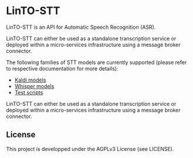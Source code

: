 # LinTO-STT

LinTO-STT is an API for Automatic Speech Recognition (ASR).

LinTO-STT can either be used as a standalone transcription service or deployed within a micro-services infrastructure using a message broker connector.

The following families of STT models are currently supported (please refer to respective documentation for more details):
* [Kaldi models](kaldi/README.md) 
* [Whisper models](whisper/README.md)
* [Test scripts](test/README.md)

LinTO-STT can either be used as a standalone transcription service or deployed within a micro-services infrastructure using a message broker connector.

## License
This project is developped under the AGPLv3 License (see LICENSE).
